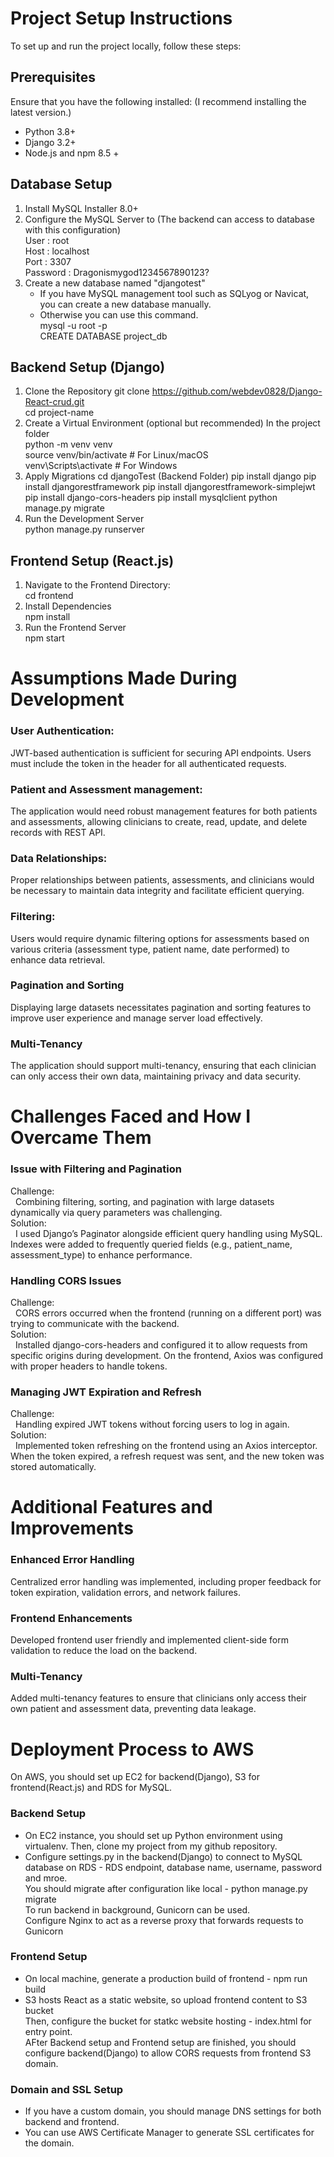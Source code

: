 # Project Setup Instructions
To set up and run the project locally, follow these steps:
## Prerequisites
Ensure that you have the following installed: (I recommend installing the latest version.)
* Python 3.8+
* Django 3.2+
* Node.js and npm  8.5 +
## Database Setup
1. Install MySQL Installer 8.0+
2. Configure the MySQL Server to (The backend can access to database with this configuration)  
   User : root  
   Host : localhost  
   Port : 3307  
   Password : Dragonismygod1234567890123?  
3. Create a new database named "djangotest"
   * If you have MySQL management tool such as SQLyog or Navicat, you can create a new database manually.
   * Otherwise you can use this command.  
     mysql -u root -p  
     CREATE DATABASE project_db  
## Backend Setup (Django)
1.	Clone the Repository
git clone https://github.com/webdev0828/Django-React-crud.git  
cd project-name
2.	Create a Virtual Environment (optional but recommended)
In the project folder  
python -m venv venv  
source venv/bin/activate  # For Linux/macOS  
venv\Scripts\activate     # For Windows  
4.	Apply Migrations
cd djangoTest (Backend Folder)
pip install django
pip install djangorestframework
pip install djangorestframework-simplejwt
pip install django-cors-headers
pip install mysqlclient
python manage.py migrate  
6.	Run the Development Server  
python manage.py runserver  
## Frontend Setup (React.js)  
1.	Navigate to the Frontend Directory:  
cd frontend  
2.	Install Dependencies  
npm install  
3.	Run the Frontend Server  
npm start

# Assumptions Made During Development
### User Authentication: 
JWT-based authentication is sufficient for securing API endpoints. Users must include the token in the header for all authenticated requests.
### Patient and Assessment management:
The application would need robust management features for both patients and assessments, allowing clinicians to create, read, update, and delete records with REST API.
### Data Relationships:
Proper relationships between patients, assessments, and clinicians would be necessary to maintain data integrity and facilitate efficient querying.
### Filtering:
Users would require dynamic filtering options for assessments based on various criteria (assessment type, patient name, date performed) to enhance data retrieval.
### Pagination and Sorting
Displaying large datasets necessitates pagination and sorting features to improve user experience and manage server load effectively.
### Multi-Tenancy
The application should support multi-tenancy, ensuring that each clinician can only access their own data, maintaining privacy and data security.

# Challenges Faced and How I Overcame Them
### Issue with Filtering and Pagination
Challenge:  
&nbsp;&nbsp;Combining filtering, sorting, and pagination with large datasets dynamically via query parameters was challenging.  
Solution:  
&nbsp;&nbsp;I used Django’s Paginator alongside efficient query handling using MySQL. Indexes were added to frequently queried fields (e.g., patient_name, assessment_type) to enhance performance.
### Handling CORS Issues
Challenge:  
&nbsp;&nbsp;CORS errors occurred when the frontend (running on a different port) was trying to communicate with the backend.  
Solution:  
&nbsp;&nbsp;Installed django-cors-headers and configured it to allow requests from specific origins during development. On the frontend, Axios was configured with proper headers to handle tokens.
### Managing JWT Expiration and Refresh
Challenge:  
&nbsp;&nbsp;Handling expired JWT tokens without forcing users to log in again.  
Solution:  
&nbsp;&nbsp;Implemented token refreshing on the frontend using an Axios interceptor. When the token expired, a refresh request was sent, and the new token was stored automatically.

# Additional Features and Improvements
### Enhanced Error Handling
Centralized error handling was implemented, including proper feedback for token expiration, validation errors, and network failures.
### Frontend Enhancements
Developed frontend user friendly and implemented client-side form validation to reduce the load on the backend.
### Multi-Tenancy
Added multi-tenancy features to ensure that clinicians only access their own patient and assessment data, preventing data leakage.

# Deployment Process to AWS
On AWS, you should set up EC2 for backend(Django), S3 for frontend(React.js) and RDS for MySQL.  
### Backend Setup
- On EC2 instance, you should set up Python environment using virtualenv.
  Then, clone my project from my github repository.
- Configure settings.py in the backend(Django) to connect to MySQL database on RDS - RDS endpoint, database name, username, password and mroe.  
  You should migrate after configuration like local - python manage.py migrate  
  To run backend in background, Gunicorn can be used.  
  Configure Nginx to act as a reverse proxy that forwards requests to Gunicorn
### Frontend Setup
- On local machine, generate a production build of frontend - npm run build
- S3 hosts React as a static website, so upload frontend content to S3 bucket  
  Then, configure the bucket for statkc website hosting - index.html for entry point.  
  AFter Backend setup and Frontend setup are finished, you should configure backend(Django) to allow CORS requests from frontend S3 domain.
### Domain and SSL Setup
- If you have a custom domain, you should manage DNS settings for both backend and frontend.  
- You can use AWS Certificate Manager to generate SSL certificates for the domain.  
